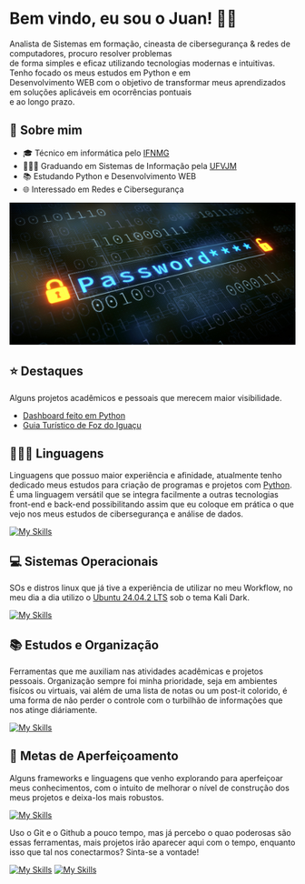 # Bem vindo, eu sou o Juan! 👋🏼

Analista de Sistemas em formação, cineasta de cibersegurança & redes de computadores, procuro resolver problemas  
de forma simples e eficaz utilizando tecnologias modernas e intuitivas. Tenho focado os meus estudos em Python e em  
Desenvolvimento WEB com o objetivo de transformar meus aprendizados em soluções aplicáveis em ocorrências pontuais  
e ao longo prazo.

## 👤 Sobre mim

* 🎓️ Técnico em informática pelo <a href="https://www.ifnmg.edu.br/docs/344-portal/salinas/salinas-cursos-tecnicos/tecnico-em-informatica-integrado/13549-tecnico-em-informatica-integrado">IFNMG</a>
* 👨🏻‍💻 Graduando em Sistemas de Informação pela <a href="https://portal.ufvjm.edu.br/a-universidade/cursos/sin">UFVJM</a>
* 📚️ Estudando Python e Desenvolvimento WEB
* 🌐 Interessado em Redes e Cibersegurança

<img src="images/password.jpg" width="1000px" height="250px"/>

## ⭐️ Destaques

Alguns projetos acadêmicos e pessoais que merecem maior visibilidade.

* <a href="https://github.com/juan-ferreirax/dashboard-sad">Dashboard feito em Python</a>
* <a href="https://github.com/juan-ferreirax/foz-city-guide">Guia Turístico de Foz do Iguaçu</a>

## 👨🏻‍💻 Linguagens

Linguagens que possuo maior experiência e afinidade, atualmente tenho dedicado meus estudos para criação de programas e projetos com <a href="https://www.python.org/">Python</a>. É uma linguagem versátil que se integra facilmente a outras tecnologias front-end e back-end possibilitando assim que eu coloque em prática o que vejo nos meus estudos de cibersegurança e análise de dados.

[![My Skills](https://skillicons.dev/icons?i=python,md,bash,html,css,js)](https://skillicons.dev)

## 💻️ Sistemas Operacionais

SOs e distros linux que já tive a experiência de utilizar no meu Workflow, no meu dia a dia utilizo o <a href="https://ubuntu.com/download/desktop">Ubuntu 24.04.2 LTS</a> sob o tema Kali Dark.

[![My Skills](https://skillicons.dev/icons?i=windows,linux,debian,ubuntu,kali)](https://skillicons.dev)

## 📚️ Estudos e Organização

Ferramentas que me auxiliam nas atividades acadêmicas e projetos pessoais. Organização sempre foi minha prioridade, seja em ambientes fisícos ou virtuais, vai além de uma lista de notas ou um post-it colorido, é uma forma de não perder o controle com o turbilhão de informações que nos atinge diáriamente.

[![My Skills](https://skillicons.dev/icons?i=obsidian,vscode,git,github,notion,discord)](https://skillicons.dev)

## 🧠 Metas de Aperfeiçoamento

Alguns frameworks e linguagens que venho explorando para aperfeiçoar meus conhecimentos, com o intuito de melhorar o nível de construção dos meus projetos e deixa-los mais robustos.

[![My Skills](https://skillicons.dev/icons?i=bootstrap,django,flask,mysql)](https://skillicons.dev)

Uso o Git e o Github a pouco tempo, mas já percebo o quao poderosas são essas ferramentas, mais projetos irão aparecer aqui com o tempo, enquanto isso que tal nos conectarmos? Sinta-se a vontade!

[![My Skills](https://skillicons.dev/icons?i=instagram)](https://www.instagram.com/juan.ferreirax/) [![My Skills](https://skillicons.dev/icons?i=linkedin)](https://www.linkedin.com/in/juan-pablo-ferreira-costa/)

